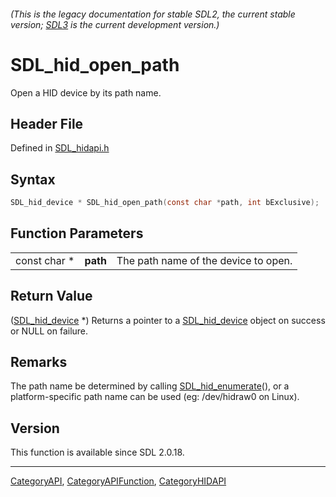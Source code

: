 ###### (This is the legacy documentation for stable SDL2, the current stable version; [SDL3](https://wiki.libsdl.org/SDL3/) is the current development version.)
# SDL_hid_open_path

Open a HID device by its path name.

## Header File

Defined in [SDL_hidapi.h](https://github.com/libsdl-org/SDL/blob/SDL2/include/SDL_hidapi.h)

## Syntax

```c
SDL_hid_device * SDL_hid_open_path(const char *path, int bExclusive);
```

## Function Parameters

|              |          |                                      |
| ------------ | -------- | ------------------------------------ |
| const char * | **path** | The path name of the device to open. |

## Return Value

([SDL_hid_device](SDL_hid_device) *) Returns a pointer to a
[SDL_hid_device](SDL_hid_device) object on success or NULL on failure.

## Remarks

The path name be determined by calling
[SDL_hid_enumerate](SDL_hid_enumerate)(), or a platform-specific path name
can be used (eg: /dev/hidraw0 on Linux).

## Version

This function is available since SDL 2.0.18.

----
[CategoryAPI](CategoryAPI), [CategoryAPIFunction](CategoryAPIFunction), [CategoryHIDAPI](CategoryHIDAPI)

